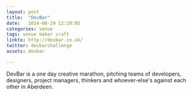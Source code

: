 ```yaml
---
layout: post
title:  "DevBar"
date:   2014-08-29 12:10:05
categories: venue 
tags: venue maker craft
linkto: http://devbar.co.uk/
twitter: devbarchallenge 
assets: devbar

---
```


DevBar is a one day creative marathon, pitching teams of developers, designers, project managers, thinkers and whoever-else's against each other in Aberdeen. 